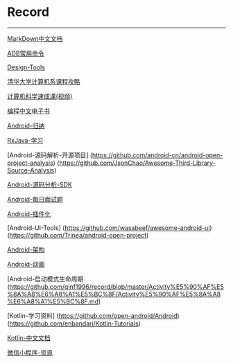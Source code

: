 # Record
------------
[MarkDown中文文档](http://www.markdown.cn/)

[ADB常用命令](https://github.com/mzlogin/awesome-adb)

[Design-Tools](https://github.com/jobbole/awesome-design-cn)

[清华大学计算机系课程攻略](https://github.com/PKUanonym/REKCARC-TSC-UHT)

[计算机科学速成课(视频)](https://www.yuque.com/computer/crush-course)

[编程中文电子书](https://github.com/justjavac/free-programming-books-zh_CN)

[Android-归纳](https://github.com/Freelander/Android_Data)

[RxJava-学习](https://github.com/lzyzsd/Awesome-RxJava)

[Android-源码解析-开源项目]
(https://github.com/android-cn/android-open-project-analysis)
(https://github.com/JsonChao/Awesome-Third-Library-Source-Analysis)

[Android-源码分析-SDK](https://github.com/LittleFriendsGroup/AndroidSdkSourceAnalysis)

[Android-每日面试题](https://github.com/Moosphan/Android-Daily-Interview)

[Android-插件化](https://github.com/tiann/understand-plugin-framework)

[Android-UI-Tools]
(https://github.com/wasabeef/awesome-android-ui)
(https://github.com/Trinea/android-open-project)

[Android-架构](https://github.com/gonghuiyuan516/AndroidArchitectureArticle)

[Android-动画](https://github.com/OCNYang/Android-Animation-Set)

[Android-启动模式生命周期(https://github.com/qinf1996/record/blob/master/Activity%E5%90%AF%E5%8A%A8%E6%A8%A1%E5%BC%8F/Activity%E5%90%AF%E5%8A%A8%E6%A8%A1%E5%BC%8F.md)

[Kotlin-学习资料]
(https://github.com/open-android/Android)
(https://github.com/enbandari/Kotlin-Tutorials)

[Kotlin-中文文档](https://www.kotlincn.net/docs/reference/android-overview.html)

[微信小程序-资源](https://github.com/justjavac/awesome-wechat-weapp)
